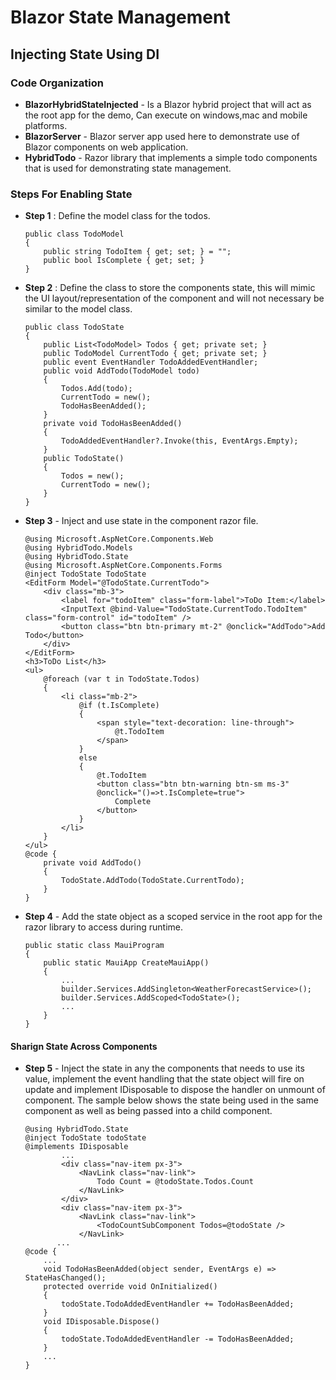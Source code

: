 # Blazor State Management 
## Injecting State Using DI
### Code Organization
- **BlazorHybridStateInjected** - Is a Blazor hybrid project that will act as the root app for the demo, Can execute on windows,mac and mobile platforms.
- **BlazorServer** - Blazor server app used here to demonstrate use of Blazor components on web application.
- **HybridTodo** - Razor library that implements a simple todo components that is used for demonstrating state management.

### Steps For Enabling State
- **Step 1** : Define the model class for the todos.
    ~~~
    public class TodoModel
    {
        public string TodoItem { get; set; } = "";
        public bool IsComplete { get; set; }
    }
    ~~~

- **Step 2** : Define the class to store the components state, this will mimic the UI layout/representation of the component and will not necessary be similar to the model class.
    ~~~
    public class TodoState
    {
    	public List<TodoModel> Todos { get; private set; }
    	public TodoModel CurrentTodo { get; private set; }
    	public event EventHandler TodoAddedEventHandler;
    	public void AddTodo(TodoModel todo)
    	{
    		Todos.Add(todo);
    		CurrentTodo = new();
    		TodoHasBeenAdded();
    	}
    	private void TodoHasBeenAdded()
    	{
    		TodoAddedEventHandler?.Invoke(this, EventArgs.Empty);
    	}
    	public TodoState()
    	{
    		Todos = new();
    		CurrentTodo = new();
    	}
    }
    ~~~

- **Step 3** - Inject and use state in the component razor file.
    ~~~
    @using Microsoft.AspNetCore.Components.Web
    @using HybridTodo.Models
    @using HybridTodo.State
    @using Microsoft.AspNetCore.Components.Forms
    @inject TodoState TodoState 
    <EditForm Model="@TodoState.CurrentTodo">
        <div class="mb-3">
            <label for="todoItem" class="form-label">ToDo Item:</label>
            <InputText @bind-Value="TodoState.CurrentTodo.TodoItem" class="form-control" id="todoItem" />
            <button class="btn btn-primary mt-2" @onclick="AddTodo">Add Todo</button>
        </div>
    </EditForm>
    <h3>ToDo List</h3>
    <ul>
        @foreach (var t in TodoState.Todos)
        {
            <li class="mb-2">
                @if (t.IsComplete)
                {
                    <span style="text-decoration: line-through">
                        @t.TodoItem
                    </span>
                }
                else
                {
                    @t.TodoItem
                    <button class="btn btn-warning btn-sm ms-3"
                    @onclick="()=>t.IsComplete=true">
                        Complete
                    </button>
                }
            </li>
        }
    </ul>
    @code {
        private void AddTodo()
        {       
            TodoState.AddTodo(TodoState.CurrentTodo);
        }
    }
    ~~~

- **Step 4** - Add the state object as a scoped service in the root app for the razor library to access during runtime.
    ~~~
    public static class MauiProgram
    {
        public static MauiApp CreateMauiApp()
        {
            ...
            builder.Services.AddSingleton<WeatherForecastService>();
            builder.Services.AddScoped<TodoState>();
            ...
        }
    }
    ~~~

#### Sharign State Across Components

- **Step 5** - Inject the state in any the components that needs to use its value, implement the event handling that the state object will fire on update and implement IDisposable to dispose the handler on unmount of component. The sample below shows the state being used in the same component as well as being passed into a child component.
    ~~~
    @using HybridTodo.State
    @inject TodoState todoState
    @implements IDisposable
            ...
    		<div class="nav-item px-3">
                <NavLink class="nav-link">
                    Todo Count = @todoState.Todos.Count 
                </NavLink>
            </div>
            <div class="nav-item px-3">
                <NavLink class="nav-link">
                    <TodoCountSubComponent Todos=@todoState /> 
                </NavLink>
           ...
    @code {
        ...
    	void TodoHasBeenAdded(object sender, EventArgs e) => StateHasChanged();
    	protected override void OnInitialized()
    	{
    		todoState.TodoAddedEventHandler += TodoHasBeenAdded;
    	}
    	void IDisposable.Dispose()
    	{
    		todoState.TodoAddedEventHandler -= TodoHasBeenAdded;
    	}
    	...
    }
    ~~~